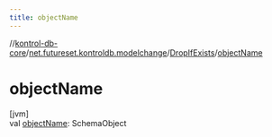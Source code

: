 ```yaml
---
title: objectName
---
```

//[kontrol-db-core](../../../index.html)/[net.futureset.kontroldb.modelchange](../index.html)/[DropIfExists](index.html)/[objectName](object-name.html)



# objectName



[jvm]\
val [objectName](object-name.html): SchemaObject




